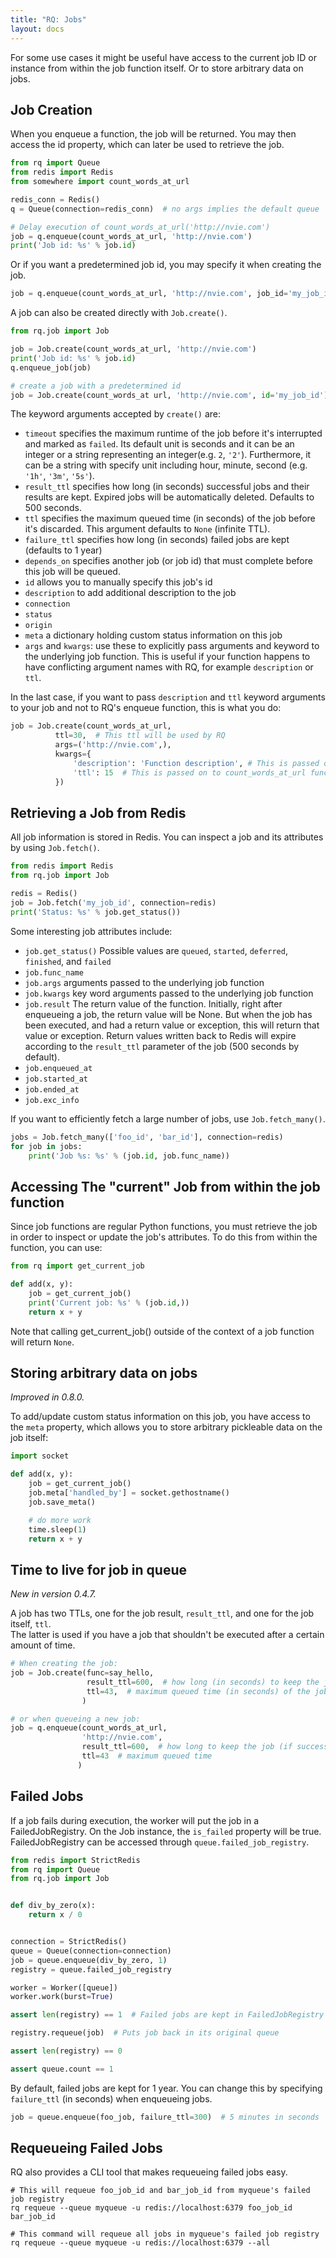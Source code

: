```yaml
---
title: "RQ: Jobs"
layout: docs
---
```


For some use cases it might be useful have access to the current job ID or
instance from within the job function itself.  Or to store arbitrary data on
jobs.


## Job Creation

When you enqueue a function, the job will be returned.  You may then access the 
id property, which can later be used to retrieve the job.

```python
from rq import Queue
from redis import Redis
from somewhere import count_words_at_url

redis_conn = Redis()
q = Queue(connection=redis_conn)  # no args implies the default queue

# Delay execution of count_words_at_url('http://nvie.com')
job = q.enqueue(count_words_at_url, 'http://nvie.com')
print('Job id: %s' % job.id)
```

Or if you want a predetermined job id, you may specify it when creating the job.

```python
job = q.enqueue(count_words_at_url, 'http://nvie.com', job_id='my_job_id')
```

A job can also be created directly with `Job.create()`.

```python
from rq.job import Job

job = Job.create(count_words_at_url, 'http://nvie.com')
print('Job id: %s' % job.id)
q.enqueue_job(job)

# create a job with a predetermined id
job = Job.create(count_words_at url, 'http://nvie.com', id='my_job_id')
```

The keyword arguments accepted by `create()` are:

* `timeout` specifies the maximum runtime of the job before it's interrupted
  and marked as `failed`. Its default unit is seconds and it can be an integer 
  or a string representing an integer(e.g.  `2`, `'2'`). Furthermore, it can 
  be a string with specify unit including hour, minute, second
  (e.g. `'1h'`, `'3m'`, `'5s'`).
* `result_ttl` specifies how long (in seconds) successful jobs and their
  results are kept. Expired jobs will be automatically deleted. Defaults to 500 seconds.
* `ttl` specifies the maximum queued time (in seconds) of the job before it's discarded.
  This argument defaults to `None` (infinite TTL).
* `failure_ttl` specifies how long (in seconds) failed jobs are kept (defaults to 1 year)
* `depends_on` specifies another job (or job id) that must complete before this
  job will be queued.
* `id` allows you to manually specify this job's id
* `description` to add additional description to the job
* `connection`
* `status`
* `origin`
* `meta` a dictionary holding custom status information on this job
* `args` and `kwargs`: use these to explicitly pass arguments and keyword to the
  underlying job function. This is useful if your function happens to have
  conflicting argument names with RQ, for example `description` or `ttl`.
  
In the last case, if you want to pass `description` and `ttl` keyword arguments
to your job and not to RQ's enqueue function, this is what you do:

```python
job = Job.create(count_words_at_url,
          ttl=30,  # This ttl will be used by RQ
          args=('http://nvie.com',),
          kwargs={
              'description': 'Function description', # This is passed on to count_words_at_url
              'ttl': 15  # This is passed on to count_words_at_url function
          })
```

## Retrieving a Job from Redis

All job information is stored in Redis. You can inspect a job and its attributes
by using `Job.fetch()`.

```python
from redis import Redis
from rq.job import Job

redis = Redis()
job = Job.fetch('my_job_id', connection=redis)
print('Status: %s' % job.get_status())
```

Some interesting job attributes include:
* `job.get_status()` Possible values are `queued`, `started`, `deferred`, `finished`, and `failed`
* `job.func_name`
* `job.args` arguments passed to the underlying job function
* `job.kwargs` key word arguments passed to the underlying job function
* `job.result` The return value of the function. Initially, right after enqueueing 
a job, the return value will be None.  But when the job has been executed, and had 
a return value or exception, this will return that value or exception.
Return values written back to Redis will expire according to the `result_ttl` parameter 
of the job (500 seconds by default).
* `job.enqueued_at`
* `job.started_at`
* `job.ended_at`
* `job.exc_info`

If you want to efficiently fetch a large number of jobs, use `Job.fetch_many()`.

```python
jobs = Job.fetch_many(['foo_id', 'bar_id'], connection=redis)
for job in jobs:
    print('Job %s: %s' % (job.id, job.func_name))
```

## Accessing The "current" Job from within the job function
 
Since job functions are regular Python functions, you must retrieve the 
job in order to inspect or update the job's attributes.  To do this from within
the function, you can use:

```python
from rq import get_current_job

def add(x, y):
    job = get_current_job()
    print('Current job: %s' % (job.id,))
    return x + y
```

Note that calling get_current_job() outside of the context of a job function will return `None`.


## Storing arbitrary data on jobs

_Improved in 0.8.0._

To add/update custom status information on this job, you have access to the
`meta` property, which allows you to store arbitrary pickleable data on the job
itself:

```python
import socket

def add(x, y):
    job = get_current_job()
    job.meta['handled_by'] = socket.gethostname()
    job.save_meta()

    # do more work
    time.sleep(1)
    return x + y
```


## Time to live for job in queue

_New in version 0.4.7._

A job has two TTLs, one for the job result, `result_ttl`, and one for the job itself, `ttl`.  
The latter is used if you have a job that shouldn't be executed after a certain amount of time.

```python
# When creating the job:
job = Job.create(func=say_hello, 
                 result_ttl=600,  # how long (in seconds) to keep the job (if successful) and its results
                 ttl=43,  # maximum queued time (in seconds) of the job before it's discarded.
                )

# or when queueing a new job:
job = q.enqueue(count_words_at_url, 
                'http://nvie.com', 
                result_ttl=600,  # how long to keep the job (if successful) and its results
                ttl=43  # maximum queued time
               )
```


## Failed Jobs

If a job fails during execution, the worker will put the job in a FailedJobRegistry.
On the Job instance, the `is_failed` property will be true. FailedJobRegistry
can be accessed through `queue.failed_job_registry`.

```python
from redis import StrictRedis
from rq import Queue
from rq.job import Job


def div_by_zero(x):
    return x / 0


connection = StrictRedis()
queue = Queue(connection=connection)
job = queue.enqueue(div_by_zero, 1)
registry = queue.failed_job_registry

worker = Worker([queue])
worker.work(burst=True)

assert len(registry) == 1  # Failed jobs are kept in FailedJobRegistry

registry.requeue(job)  # Puts job back in its original queue

assert len(registry) == 0

assert queue.count == 1
```

By default, failed jobs are kept for 1 year. You can change this by specifying
`failure_ttl` (in seconds) when enqueueing jobs.

```python
job = queue.enqueue(foo_job, failure_ttl=300)  # 5 minutes in seconds
```

## Requeueing Failed Jobs

RQ also provides a CLI tool that makes requeueing failed jobs easy.

```console
# This will requeue foo_job_id and bar_job_id from myqueue's failed job registry
rq requeue --queue myqueue -u redis://localhost:6379 foo_job_id bar_job_id

# This command will requeue all jobs in myqueue's failed job registry
rq requeue --queue myqueue -u redis://localhost:6379 --all
```
